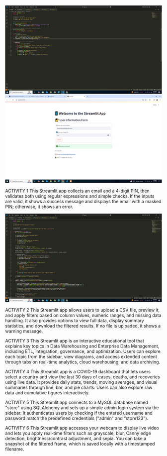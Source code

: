 ![image alt](https://github.com/joscel10/ITBAN2_streamlit_activity_REBUTABO/blob/aea1e810da0bae9e5e8a3f075a11ab936171f32a/Screenshot%20(236).png)
![image alt](https://github.com/joscel10/ITBAN2_streamlit_activity_REBUTABO/blob/8be5080a6e013da1db2e604e58fcc11d3f588aab/activity1_rebutabo.png)

ACTIVITY 1
This Streamlit app collects an email and a 4-digit PIN, then validates both using regular expressions and simple checks. If the inputs are valid, it shows a success message and displays the email with a masked PIN; otherwise, it shows an error.

![image alt](https://github.com/joscel10/ITBAN2_streamlit_activity_REBUTABO/blob/c7011685574489229069bf30821ef51ec9d24549/Screenshot%20(237).png)

ACTIVITY 2
This Streamlit app allows users to upload a CSV file, preview it, and apply filters based on column values, numeric ranges, and missing data handling. It also provides options to view full data, display summary statistics, and download the filtered results. If no file is uploaded, it shows a warning message.

ACTIVITY 3
This Streamlit app is an interactive educational tool that explains key topics in Data Warehousing and Enterprise Data Management, including ETL, integration, governance, and optimization. Users can explore each topic from the sidebar, view diagrams, and access extended content through tabs on real-time analytics, cloud warehousing, and data archiving.

ACTIVITY 4
This Streamlit app is a COVID-19 dashboard that lets users select a country and view the last 30 days of cases, deaths, and recoveries using live data. It provides daily stats, trends, moving averages, and visual summaries through line, bar, and pie charts. Users can also explore raw data and cumulative figures interactively.

ACTIVITY 5
This Streamlit app connects to a MySQL database named "store" using SQLAlchemy and sets up a simple admin login system via the sidebar. It authenticates users by checking if the entered username and password match the predefined credentials ("admin" and "store123").

ACTIVITY 6
This Streamlit app accesses your webcam to display live video and lets you apply real-time filters such as grayscale, blur, Canny edge detection, brightness/contrast adjustment, and sepia. You can take a snapshot of the filtered frame, which is saved locally with a timestamped filename.
